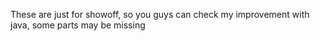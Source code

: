 These are just for showoff, so you guys can check my improvement with java, some parts may be missing